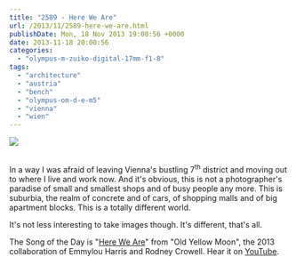 ```yaml
---
title: "2589 - Here We Are"
url: /2013/11/2589-here-we-are.html
publishDate: Mon, 18 Nov 2013 19:00:56 +0000
date: 2013-11-18 20:00:56
categories: 
  - "olympus-m-zuiko-digital-17mm-f1-8"
tags: 
  - "architecture"
  - "austria"
  - "bench"
  - "olympus-om-d-e-m5"
  - "vienna"
  - "wien"
---
```

<div class="container">
<div class="center"><a target="_blank" href="https://d25zfm9zpd7gm5.cloudfront.net/1200x1200/2013/20131113_182017_lr.jpg"><img src="https://d25zfm9zpd7gm5.cloudfront.net/0600x0600/2013/20131113_182017_lr.jpg" /></a></div>
</div>
<br />

In a way I was afraid of leaving Vienna's bustling 7<sup>th</sup> district and moving out to where I live and work now. And it's obvious, this is not a photographer's paradise of small and smallest shops and of busy people any more. This is suburbia, the realm of concrete and of cars, of shopping malls and of big apartment blocks. This is a totally different world.

 It's not less interesting to take images though. It's different, that's all.

The Song of the Day is "<a href="http://www.lyricsmode.com/lyrics/e/emmylou_harris_rodney_crowell/here_we_are_lyrics.html" target="_blank">Here We Are</a>" from "Old Yellow Moon", the 2013 collaboration of Emmylou Harris and Rodney Crowell. Hear it on <a href="http://www.youtube.com/watch?v=UfmMMhVsXRw" target="_blank">YouTube</a>.
